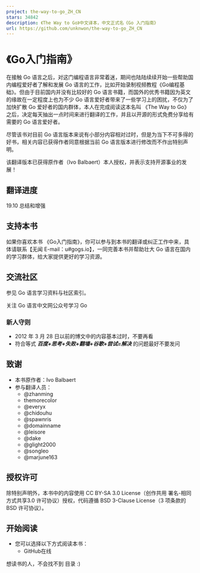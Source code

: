 ```yaml
---
project: the-way-to-go_ZH_CN
stars: 34842
description: 《The Way to Go》中文译本，中文正式名《Go 入门指南》
url: https://github.com/unknwon/the-way-to-go_ZH_CN
---
```


《Go入门指南》
========

在接触 Go 语言之后，对这门编程语言非常着迷，期间也陆陆续续开始一些帮助国内编程爱好者了解和发展 Go 语言的工作，比如开始录制视频教程《Go编程基础》。但由于目前国内并没有比较好的 Go 语言书籍，而国外的优秀书籍因为英文的缘故在一定程度上也为不少 Go 语言爱好者带来了一些学习上的困扰，不仅为了加快扩散 Go 爱好者的国内群体，本人在完成阅读这本名叫 《The Way to Go》 之后，决定每天抽出一点时间来进行翻译的工作，并且以开源的形式免费分享给有需要的 Go 语言爱好者。

尽管该书对目前 Go 语言版本来说有小部分内容相对过时，但是为当下不可多得的好书，相关内容已获得作者同意根据当前 Go 语言版本进行修改而不作出特别声明。

该翻译版本已获得原作者（Ivo Balbaert）本人授权，并表示支持开源事业的发展！

翻译进度
----

19.10 总结和增强

支持本书
----

如果你喜欢本书 《Go入门指南》，你可以参与到本书的翻译或纠正工作中来，具体请联系【无闻 E-mail：u#gogs.io】，一同完善本书并帮助壮大 Go 语言在国内的学习群体，给大家提供更好的学习资源。

交流社区
----

参见 Go 语言学习资料与社区索引。

关注 Go 语言中文网公众号学习 Go

### 新人守则

-   2012 年 3 月 28 日以前的博文中的内容基本过时，不要再看
-   符合等式 _**百度+思考+失败+翻墙+谷歌+尝试=解决**_ 的问题最好不要发问

致谢
--

-   本书原作者：Ivo Balbaert
-   参与翻译人员：
    -   @zhanming
    -   themorecolor
    -   @everyx
    -   @chidouhu
    -   @spawnris
    -   @domainname
    -   @leisore
    -   @dake
    -   @glight2000
    -   @songleo
    -   @marjune163

授权许可
----

除特别声明外，本书中的内容使用 CC BY-SA 3.0 License（创作共用 署名-相同方式共享3.0 许可协议）授权，代码遵循 BSD 3-Clause License（3 项条款的 BSD 许可协议）。

开始阅读
----

-   您可以选择以下方式阅读本书：
    -   GitHub在线

想读书的人，不会找不到 目录 :)
